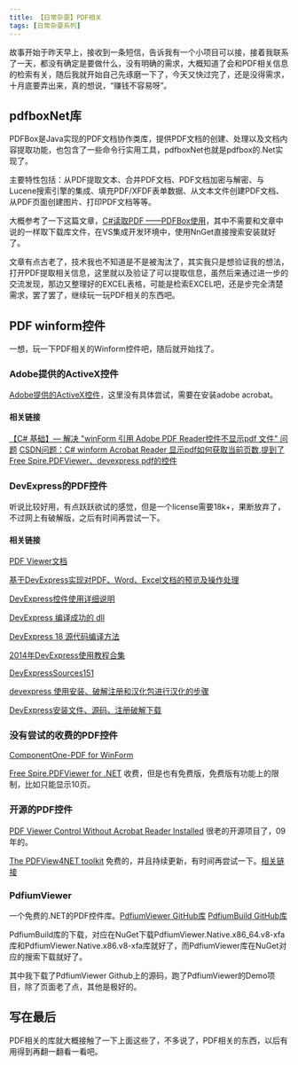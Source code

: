 ```yaml
---
title: 【日常杂耍】PDF相关
tags: [日常杂耍系列]
---
```


故事开始于昨天早上，接收到一条短信，告诉我有一个小项目可以接，接着我联系了一天，都没有确定是要做什么，没有明确的需求，大概知道了会和PDF相关信息的检索有关，随后我就开始自己先琢磨一下了，今天又快过完了，还是没得需求，十月底要弄出来，真的想说，“赚钱不容易呀”。

<!--more-->

## pdfboxNet库
PDFBox是Java实现的PDF文档协作类库，提供PDF文档的创建、处理以及文档内容提取功能，也包含了一些命令行实用工具，pdfboxNet也就是pdfbox的.Net实现了。

主要特性包括：从PDF提取文本、合并PDF文档、PDF文档加密与解密、与Lucene搜索引擎的集成、填充PDF/XFDF表单数据、从文本文件创建PDF文档、从PDF页面创建图片、打印PDF文档等等。

大概参考了一下这篇文章，[C#读取PDF ——PDFBox使用](https://blog.csdn.net/LCL_data/article/details/6043898)，其中不需要和文章中说的一样取下载库文件，在VS集成开发环境中，使用NnGet直接搜索安装就好了。

文章有点古老了，技术我也不知道是不是被淘汰了，其实我只是想验证我的想法，打开PDF提取相关信息，这里就以及验证了可以提取信息，虽然后来通过进一步的交流发现，那边又整理好的EXCEL表格，可能是检索EXCEL吧，还是步完全清楚需求，罢了罢了，继续玩一玩PDF相关的东西吧。

## PDF winform控件

一想，玩一下PDF相关的Winform控件吧，随后就开始找了。

### Adobe提供的ActiveX控件

[Adobe提供的ActiveX控件](https://blog.csdn.net/sl1990129/article/details/78094602)，这里没有具体尝试，需要在安装adobe acrobat。

#### 相关链接

[【C# 基础】— 解决 "winForm 引用 Adobe PDF Reader控件不显示pdf 文件" 问题](https://blog.csdn.net/zt15732625878/article/details/79248523)
[CSDN问题：C# winform Acrobat Reader 显示pdf如何获取当前页数,提到了Free Spire.PDFViewer、devexpress pdf的控件](https://bbs.csdn.net/topics/392179589)

### DevExpress的PDF控件

听说比较好用，有点跃跃欲试的感觉，但是一个license需要18k+，果断放弃了，不过网上有破解版，之后有时间再尝试一下。

#### 相关链接

[PDF Viewer文档](https://docs.devexpress.com/WindowsForms/15216/Controls-and-Libraries/PDF-Viewer)

[基于DevExpress实现对PDF、Word、Excel文档的预览及操作处理](https://www.cnblogs.com/wuhuacong/p/4175266.html)

[DevExpress控件使用详细说明](https://wenku.baidu.com/view/c22bb9f127d3240c8447eff6.html)

[DevExpress 编译成功的 dll](https://blog.csdn.net/weixin_33835103/article/details/85730069)

[DevExpress 18 源代码编译方法](https://www.dxper.net/thread-42367-1-1.html)

[2014年DevExpress使用教程合集](https://my.oschina.net/u/1163318/blog/362638)

[DevExpressSources151](https://github.com/ProximaMonkey/DevExpressSources151)

[devexpress 使用安装、破解注册和汉化包进行汉化的步骤](https://blog.csdn.net/qq_36628003/article/details/82684679)

[DevExpress安装文件、源码、注册破解下载](https://www.dxper.net/thread-40506-1-1.html)

### 没有尝试的收费的PDF控件

[ComponentOne-PDF for WinForm](https://www.grapecity.com.cn/developer/componentone-winform/controls/pdf)

[Free Spire.PDFViewer for .NET](https://www.e-iceblue.com/Introduce/free-pdf-viewer-net.html#.XYefwCrithE) 收费，但是也有免费版，免费版有功能上的限制，比如只能显示10页。

### 开源的PDF控件

[PDF Viewer Control Without Acrobat Reader Installed](https://www.codeproject.com/Articles/37458/PDF-Viewer-Control-Without-Acrobat-Reader-Installe)
很老的开源项目了，09年的。

[The PDFView4NET toolkit](http://www.o2sol.com/pdfview4net/download.htm) 免费的，并且持续更新，有时间再尝试一下。[相关链接](https://www.cnblogs.com/onestow/p/5977807.html)

### PdfiumViewer

一个免费的.NET的PDF控件库。[PdfiumViewer GitHub库](https://github.com/pvginkel/PdfiumViewer)
[PdfiumBuild GitHub库](https://github.com/pvginkel/PdfiumBuild)

PdfiumBuild库的下载，对应在NuGet下载PdfiumViewer.Native.x86_64.v8-xfa库和PdfiumViewer.Native.x86.v8-xfa库就好了，而PdfiumViewer库在NuGet对应的搜索下载就好了。

其中我下载了PdfiumViewer Github上的源码，跑了PdfiumViewer的Demo项目，除了页面老了点，其他是极好的。

## 写在最后

PDF相关的库就大概接触了一下上面这些了，不多说了，PDF相关的东西，以后有用得到再翻一翻看一看吧。
